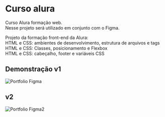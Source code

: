 
# Curso alura

Curso Alura formação web.<br>
Nesse projeto será utilizado em conjunto com o Figma.

Projeto da formação front-end da Alura:<br>
HTML e CSS: ambientes de desenvolvimento, estrutura de arquivos e tags<br>
HTML e CSS: Classes, posicionamento e Flexbox<br>
HTML e CSS: cabeçalho, footer e variáveis CSS


## Demonstração v1

![Portfolio Figma](https://i.imgur.com/Jpoi6eJ.png)

## v2

![Portfolio Figma2](https://i.imgur.com/EqhEzMo.png)
